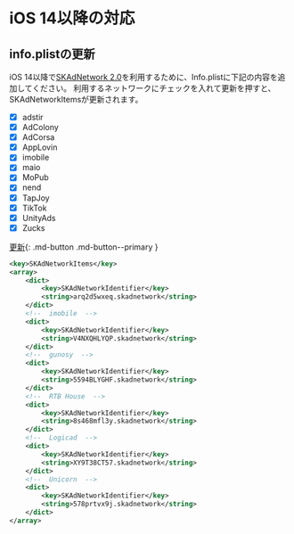 <script src="https://ajax.aspnetcdn.com/ajax/jquery/jquery-1.9.0.min.js"></script>
<script src="../../custom/js/update_skplist.js"></script>

# iOS 14以降の対応

## info.plistの更新

iOS 14以降で[SKAdNetwork 2.0](https://developer.apple.com/documentation/storekit/skadnetwork)を利用するために、Info.plistに下記の内容を追加してください。
利用するネットワークにチェックを入れて更新を押すと、SKAdNetworkItemsが更新されます。

- [x] adstir
- [x] AdColony
- [x] AdCorsa
- [x] AppLovin
- [x] imobile
- [x] maio
- [x] MoPub
- [x] nend
- [x] TapJoy
- [x] TikTok
- [x] UnityAds
- [x] Zucks

[更新](javascript:update_items()){: .md-button .md-button--primary }


```xml
<key>SKAdNetworkItems</key>
<array>
    <dict>
        <key>SKAdNetworkIdentifier</key>
        <string>arq2d5wxeq.skadnetwork</string>
    </dict>
    <!--  imobile  -->
    <dict>
        <key>SKAdNetworkIdentifier</key>
        <string>V4NXQHLYQP.skadnetwork</string>
    </dict>
    <!--  gunosy  -->
    <dict>
        <key>SKAdNetworkIdentifier</key>
        <string>5594BLYGHF.skadnetwork</string>
    </dict>
    <!--  RTB House  -->
    <dict>
        <key>SKAdNetworkIdentifier</key>
        <string>8s468mfl3y.skadnetwork</string>
    </dict>
    <!--  Logicad  -->
    <dict>
        <key>SKAdNetworkIdentifier</key>
        <string>XY9T38CT57.skadnetwork</string>
    </dict>
    <!--  Unicorn  -->
    <dict>
        <key>SKAdNetworkIdentifier</key>
        <string>578prtvx9j.skadnetwork</string>
    </dict>
</array>
```
